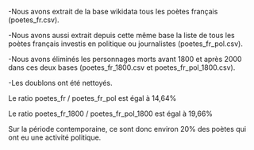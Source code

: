 -Nous avons extrait de la base wikidata tous les poètes français (poetes_fr.csv).

-Nous avons aussi extrait depuis cette même base la liste de tous les poètes français investis en politique ou journalistes (poetes_fr_pol.csv).

-Nous avons éliminés les personnages morts avant 1800 et après 2000 dans ces deux bases (poetes_fr_1800.csv et poetes_fr_pol_1800.csv).

-Les doublons ont été nettoyés.



Le ratio poetes_fr / poetes_fr_pol est égal à 14,64%

Le ratio poetes_fr_1800 / poetes_fr_pol_1800 est égal à 19,66%


Sur la période contemporaine, ce sont donc environ 20% des poètes qui ont eu une activité politique.
